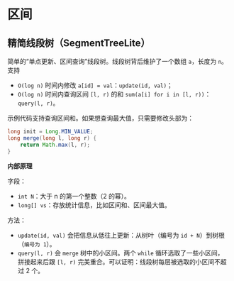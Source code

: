 区间
======

精简线段树（SegmentTreeLite）
------

简单的“单点更新、区间查询”线段树。线段树背后维护了一个数组 `a`，长度为 `n`。
支持
- `O(log n)` 时间内修改 `a[id] = val`：`update(id, val)`；
- `O(log n)` 时间内查询区间 `[l, r)` 的和 `sum(a[i] for i in [l, r))`：
`query(l, r)`。

示例代码支持查询区间和。如果想查询最大值，只需要修改头部为：
```java
long init = Long.MIN_VALUE;
long merge(long l, long r) {
    return Math.max(l, r);
}
```

**内部原理**

字段：
- `int N`：大于 n 的第一个整数（2 的幂）。
- `long[] vs`：存放统计信息，比如区间和、区间最大值。

方法：
- `update(id, val)` 会把信息从低往上更新：从树叶（编号为 `id + N`）到树根
（`编号为 1`）。
- `query(l, r)` 会 `merge` 树中的小区间。两个 `while` 循环选取了一些小区间，
拼接起来后跟 `[l, r)` 完美重合。可以证明：线段树每层被选取的小区间不超过 2 个。
